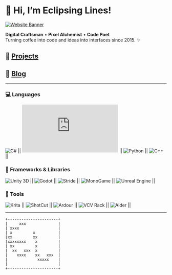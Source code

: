 # 👋 Hi, I’m Eclipsing Lines!

[![Website Banner](https://eclipsinglines.github.io/assets/images/banner.png)](https://eclipsinglines.github.io)

**Digital Craftsman** • **Pixel Alchemist** • **Code Poet**  
Turning coffee into code and ideas into interfaces since 2015. ✨

## 🚀 [Projects](https://eclipsinglines.github.io/projects/)

## 📝 [Blog](https://eclipsinglines.github.io/blog/)

---

### 💻 Languages
![C#](https://learn.microsoft.com/en-us/dotnet/csharp/) || 
![GDScript](https://docs.godotengine.org/en/stable/tutorials/scripting/gdscript/gdscript_basics.html) || 
![Python](https://www.python.org/) || 
![C++](https://learn.microsoft.com/en-us/cpp/cpp/?view=msvc-170) ||

### 🧩 Frameworks & Libraries
![Unity 3D](https://unity.com/) || 
![Godot](https://godotengine.org/) || 
![Stride](https://www.stride3d.net/) || 
![MonoGame](https://monogame.net/) || 
![Unreal Engine](https://www.unrealengine.com/en-US) ||

### 🎨 Tools
![Krita](https://krita.org/en/) || 
![ShotCut](https://shotcut.org/) || 
![Ardour](https://ardour.org/) || 
![VCV Rack](https://vcvrack.com/) || 
![Aider](https://aider.chat/) || 

---
```ASCII
+----------------------+
|     xxx              |
| xxxx                 |
| x         x          |
|xx         xx         |
|xxxxxxxx    x         |
| xx         x         |
|  xx   xxx  x         |
|    xxxx    xx   xxx  |
|             xxxxx    |
|                      |
+----------------------+
```
